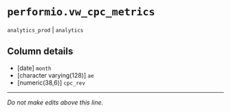 # `performio.vw_cpc_metrics`
`analytics_prod` | `analytics`

## Column details
* [date]      `month`
* [character varying(128)] `ae`
* [numeric(38,6)] `cpc_rev`

-------------------------------------------------------------------------------
*Do not make edits above this line.*
